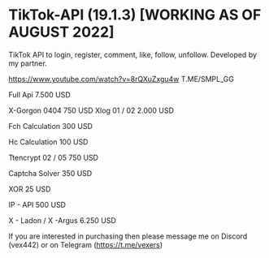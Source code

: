 # TikTok-API (19.1.3) [WORKING AS OF AUGUST 2022]
TikTok API to login, register, comment, like, follow, unfollow. Developed by my partner.

https://www.youtube.com/watch?v=8rQXuZxgu4w
T.ME/SMPL_GG

Full Api 7.500 USD  

X-Gorgon 0404 750 USD Xlog 01 / 02 2.000 USD

Fch Calculation 300 USD

Hc Calculation 100 USD

Ttencrypt 02 / 05 750 USD

Captcha Solver 350 USD

XOR 25 USD

IP - API 500 USD

X - Ladon / X -Argus 6.250 USD


If you are interested in purchasing then please message me on Discord (vex442) or on Telegram (https://t.me/vexers)
